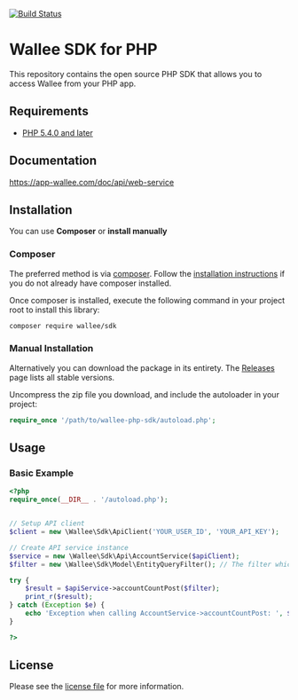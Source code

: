 [![Build Status](https://travis-ci.org/wallee-payment/wallee-php-sdk.svg?branch=master)](https://travis-ci.org/wallee-payment/wallee-php-sdk)

# Wallee SDK for PHP

This repository contains the open source PHP SDK that allows you to access Wallee from your PHP app.

## Requirements

* [PHP 5.4.0 and later](http://www.php.net/)

## Documentation

https://app-wallee.com/doc/api/web-service

## Installation

You can use **Composer** or **install manually**

### Composer

The preferred method is via [composer](https://getcomposer.org). Follow the
[installation instructions](https://getcomposer.org/doc/00-intro.md) if you do not already have
composer installed.

Once composer is installed, execute the following command in your project root to install this library:

```sh
composer require wallee/sdk
```

### Manual Installation

Alternatively you can download the package in its entirety. The [Releases](https://github.com/wallee-payment/wallee-php-sdk/releases) page lists all stable versions.

Uncompress the zip file you download, and include the autoloader in your project:

```php
require_once '/path/to/wallee-php-sdk/autoload.php';
```

## Usage

### Basic Example

```php
<?php
require_once(__DIR__ . '/autoload.php');


// Setup API client
$client = new \Wallee\Sdk\ApiClient('YOUR_USER_ID', 'YOUR_API_KEY');

// Create API service instance
$service = new \Wallee\Sdk\Api\AccountService($apiClient);
$filter = new \Wallee\Sdk\Model\EntityQueryFilter(); // The filter which restricts the entities which are used to calculate the count.

try {
    $result = $apiService->accountCountPost($filter);
    print_r($result);
} catch (Exception $e) {
    echo 'Exception when calling AccountService->accountCountPost: ', $e->getMessage(), PHP_EOL;
}

?>
```

## License

Please see the [license file](https://github.com/wallee-payment/wallee-php-sdk/blob/master/LICENSE) for more information.